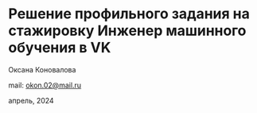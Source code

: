 # Решение профильного задания на стажировку Инженер машинного обучения в VK
Оксана Коновалова

mail: okon.02@mail.ru

апрель, 2024
